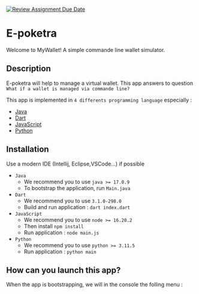 [![Review Assignment Due Date](https://classroom.github.com/assets/deadline-readme-button-24ddc0f5d75046c5622901739e7c5dd533143b0c8e959d652212380cedb1ea36.svg)](https://classroom.github.com/a/hy8NMZUz)


# E-poketra

Welcome to MyWallet! A simple commande line wallet simulator.


## Description
E-poketra will help to manage a virtual wallet. This app answers to question ```What if a wallet is managed via commande line?```

This app is implemented in ``4 differents programming language`` especially :
- [Java](#installation)
- [Dart](#installation)
- [JavaScript](#installation)
- [Python](#installation)

## Installation
Use a modern IDE (Intellij, Eclipse,VSCode...) if possible

- ```Java```
    * We recommend you to use ```java >= 17.0.9```
    * To bootstrap the application, run ``Main.java``
- ``Dart``
    * We recommend you to use ```3.1.0-298.0```
    * Build and run application : ``dart index.dart``
- ``JavaScript``
    * We recommend you to use ```node >= 16.20.2```
    * Then install ```npm install```
    * Run application : ``node main.js``
- ``Python``
    * We recommend you to use ```python >= 3.11.5```
    * Run application : ``python main``

## How can you launch this app?
When the app is bootstrapping, we will in the console the folling menu :

